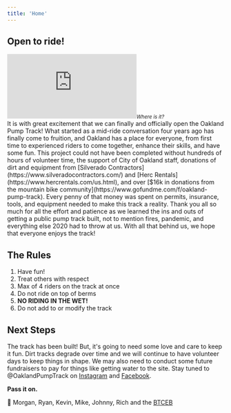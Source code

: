```yaml
---
title: 'Home'
---
```



## Open to ride!

<div class="float-right w-1/2 h-64 ml-3 pb-3 text-center">
<iframe class="shadow-md w-full h-full rounded" src="https://www.google.com/maps/embed?pb=!1m18!1m12!1m3!1d3152.2365049709!2d-122.17731769463391!3d37.80792897346946!2m3!1f0!2f0!3f0!3m2!1i1024!2i768!4f13.1!3m3!1m2!1s0x808f862b23f9ca67%3A0x7aab8d3673c4a25!2zMzfCsDQ4JzI1LjIiTiAxMjLCsDEwJzQwLjIiVw!5e0!3m2!1sen!2sus!4v1603213109784!5m2!1sen!2sus" frameborder="0" style="border:0;" allowfullscreen="" aria-hidden="false" tabindex="0"></iframe><cite><small>Where is it?</small></cite></div>It is with great excitement that we can finally and officially open the Oakland Pump Track! What started as a mid-ride conversation four years ago has finally come to fruition, and Oakland has a place for everyone, from first time to experienced riders to come together, enhance their skills, and have some fun. This project could not have been completed without hundreds of hours of volunteer time, the support of City of Oakland staff, donations of dirt and equipment from [Silverado Contractors](https://www.silveradocontractors.com/) and [Herc Rentals](https://www.hercrentals.com/us.html), and over [$16k in donations from the mountain bike community](https://www.gofundme.com/f/oakland-pump-track). Every penny of that money was spent on permits, insurance, tools, and equipment needed to make this track a reality. Thank you all so much for all the effort and patience as we learned the ins and outs of getting a public pump track built, not to mention fires, pandemic, and everything else 2020 had to throw at us. With all that behind us, we hope that everyone enjoys the track!

## The Rules

1. Have fun!
2. Treat others with respect
3. Max of 4 riders on the track at once
4. Do not ride on top of berms
5. **NO RIDING IN THE WET!**
6. Do not add to or modify the track

## Next Steps

The track has been built! But, it's going to need some love and care to keep it fun. Dirt tracks degrade over time and we will continue to have volunteer days to keep things in shape. We may also need to conduct some future fundraisers to pay for things like getting water to the site. Stay tuned to @OaklandPumpTrack on [Instagram](https://instagram.com/OaklandPumpTrack) and [Facebook](https://facebook.com/OaklandPumpTrack).

**Pass it on.**

🤘 Morgan, Ryan, Kevin, Mike, Johnny, Rich and the [BTCEB](https://www.bicycletrailscouncil.org/)